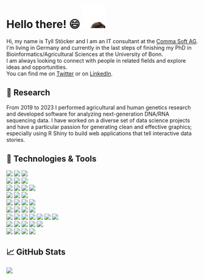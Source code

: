 # Hello there! 😄 <img src="https://raw.githubusercontent.com/tgstoecker/tgstoecker/master/kenobi-pog.gif" width="60px" height="60px" />

Hi, my name is Tyll Stöcker and I am an IT consultant at the [Comma Soft AG](https://comma-soft.com/). I'm living in Germany and currently in the last steps of finishing my PhD in Bioinformatics/Agricultural Sciences at the University of Bonn.    
I am always looking to connect with people in related fields and explore ideas and opportunities.  
You can find me on [Twitter](https://twitter.com/tgstoecker) or on [LinkedIn](https://www.linkedin.com/in/tyllstoecker/).


## 🔭 Research
From 2019 to 2023 I performed agricultural and human genetics research and developed software for analyzing next-generation DNA/RNA sequencing data. I have worked on a diverse set of data science projects and have a particular passion for generating clean and effective graphics; especially using R Shiny to build web applications that tell interactive data stories. 

## 🔧 Technologies & Tools

![](https://img.shields.io/badge/OS-informational?style=flat&color=32393d)
![](https://img.shields.io/badge/Linux-FCC624?style=flat&logo=linux&logoColor=white)
![](https://img.shields.io/badge/Windows-FCC624?style=flat&logo=windows&logoColor=white) <br>
![](https://img.shields.io/badge/Shell-informational?style=flat&color=32393d)
![](https://img.shields.io/badge/Bash-4EAA25?logo=gnu-bash&logoColor=white)
![](https://img.shields.io/badge/PowerShell-4EAA25?logo=powershell&logoColor=white) <br>
![](https://img.shields.io/badge/Collaboration-informational?style=flat&color=32393d)
![](https://img.shields.io/badge/Confluence-172B4D?style=flat&logo=confluence&logoColor=white)
![](https://img.shields.io/badge/Jira-0052CC?style=flat&logo=jira&logoColor=white)
![](https://img.shields.io/badge/Trello-0052CC?style=flat&logo=trello&logoColor=white) <br>
![](https://img.shields.io/badge/Version%20Control-informational?style=flat&color=32393d)
![](https://img.shields.io/badge/GitHub-181717?style=flat&logo=github&logoColor=white)
![](https://img.shields.io/badge/Bitbucket-0052CC?style=flat&logo=bitbucket&logoColor=white) <br>
![](https://img.shields.io/badge/Editor-informational?style=flat&color=32393d)
![](https://img.shields.io/badge/VSCode-007ACC?style=flat&logo=visual%20studio%20code&logoColor=white)
![](https://img.shields.io/badge/Jupyter-F37626?style=flat&logo=jupyter&logoColor=white)
![](https://img.shields.io/badge/RStudio-75AADB?style=flat&logo=rstudio&logoColor=white) <br>
![](https://img.shields.io/badge/Code-informational?style=flat&color=32393d)
![](https://img.shields.io/badge/Python-3776AB?style=flat&logo=python&logoColor=white)
![](https://img.shields.io/badge/R-276DC3?style=flat&logo=r&logoColor=white) 
![](https://img.shields.io/badge/Rust-000000?style=flat&logo=rust&logoColor=white) <br>
![](https://img.shields.io/badge/Web%20Development-informational?style=flat&color=32393d)
![](https://img.shields.io/badge/JavaScript-F7DF1E?style=flat&logo=javascript&logoColor=white)
![](https://img.shields.io/badge/CSS3-1572B6?style=flat&logo=css3&logoColor=white)
![](https://img.shields.io/badge/HTML5-E34F26?style=flat&logo=html5&logoColor=white)
![](https://img.shields.io/badge/Bootstrap-7952B3?style=flat&logo=bootstrap&logoColor=white) 
![](https://img.shields.io/badge/django-092E20?style=flat&logo=django&logoColor=white)
![](https://img.shields.io/badge/flask-000000?style=flat&logo=flask&logoColor=white) <br>
![](https://img.shields.io/badge/Tools-informational?style=flat&color=32393d)
![](https://img.shields.io/badge/conda-44A833?style=flat&logo=anaconda&logoColor=white)
![](https://img.shields.io/badge/Docker-2496ED?style=flat&logo=docker&logoColor=white)
![](https://img.shields.io/badge/Azure-232F3E?style=flat&logo=microsoft%20azure&logoColor=white)
![](https://img.shields.io/badge/AWS-232F3E?style=flat&logo=amazon%20aws&logoColor=white) <br>
![](https://img.shields.io/badge/Data%20Science-informational?style=flat&color=32393d)
![](https://img.shields.io/badge/tidyverse-1A162D?style=flat&logo=tidyverse&logoColor=white)
![](https://img.shields.io/badge/pandas-150458?style=flat&logo=pandas&logoColor=white)
![](https://img.shields.io/badge/numpy-013243?style=flat&logo=numpy&logoColor=white)
 

## &#x1f4c8; GitHub Stats

<a href="https://github.com/tgstoecker/tgstoecker">
  <img align="center" src="https://github-readme-stats.vercel.app/api/top-langs/?username=tgstoecker&hide==jupyter%20notebook&title_color=ffffff&text_color=43a428&icon_color=43a428&bg_color=1d1f21&langs_count=3" />
</a>  
<!-- 
<a href="hhttps://github.com/tgstoecker/tgstoecker">
  <img align="center" src="https://github-readme-stats.vercel.app/api?username=tgstoecker&show_icons=true&line_height=27&count_private=true&title_color=ffffff&text_color=43a428&icon_color=43a428&bg_color=1d1f21" alt="Tyll's GitHub Stats" />
</a>
-->
